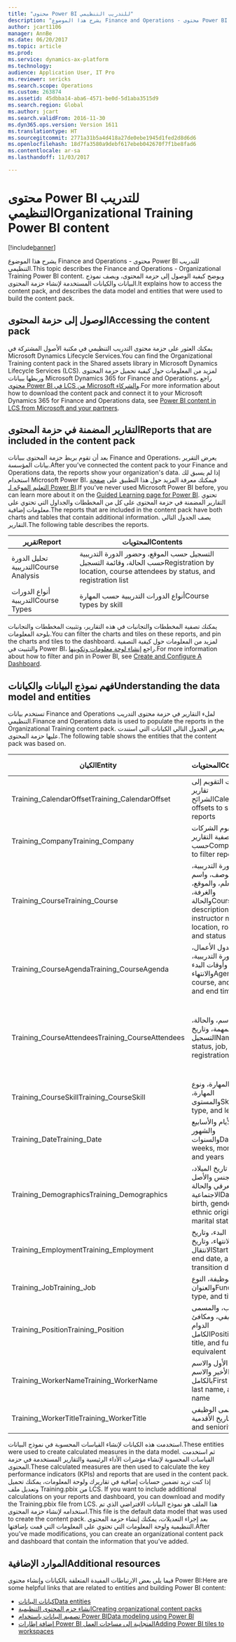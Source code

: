 ```yaml
---
title: "محتوى Power BI للتدريب التنظيمي"
description: "يشرح هذا الموضوع Finance and Operations - محتوى Power BI للتدريب التنظيمي. ويوضح كيفية الوصول إلى حزمة المحتوى، ويصف نموذج البيانات والكيانات المستخدمة لإنشاء حزمة المحتوى."
author: jcart1106
manager: AnnBe
ms.date: 06/20/2017
ms.topic: article
ms.prod: 
ms.service: dynamics-ax-platform
ms.technology: 
audience: Application User, IT Pro
ms.reviewer: sericks
ms.search.scope: Operations
ms.custom: 263874
ms.assetid: 45dbba14-aba6-4571-be0d-5d1aba3515d9
ms.search.region: Global
ms.author: jcart
ms.search.validFrom: 2016-11-30
ms.dyn365.ops.version: Version 1611
ms.translationtype: HT
ms.sourcegitcommit: 2771a31b5a4d418a27de0ebe1945d1fed2d8d6d6
ms.openlocfilehash: 18d7fa3580a9debf617ebeb042670f7f1be8fad6
ms.contentlocale: ar-sa
ms.lasthandoff: 11/03/2017

---
```


# <a name="organizational-training-power-bi-content"></a><span data-ttu-id="cacb1-104">محتوى Power BI للتدريب التنظيمي</span><span class="sxs-lookup"><span data-stu-id="cacb1-104">Organizational Training Power BI content</span></span>

[!include[banner](../includes/banner.md)]


<span data-ttu-id="cacb1-105">يشرح هذا الموضوع Finance and Operations - محتوى Power BI للتدريب التنظيمي.</span><span class="sxs-lookup"><span data-stu-id="cacb1-105">This topic describes the Finance and Operations - Organizational Training Power BI content.</span></span> <span data-ttu-id="cacb1-106">ويوضح كيفية الوصول إلى حزمة المحتوى، ويصف نموذج البيانات والكيانات المستخدمة لإنشاء حزمة المحتوى.</span><span class="sxs-lookup"><span data-stu-id="cacb1-106">It explains how to access the content pack, and describes the data model and entities that were used to build the content pack.</span></span>

<a name="accessing-the-content-pack"></a><span data-ttu-id="cacb1-107">الوصول إلى حزمة المحتوى</span><span class="sxs-lookup"><span data-stu-id="cacb1-107">Accessing the content pack</span></span>
--------------------------

<span data-ttu-id="cacb1-108">يمكنك العثور على حزمة محتوى التدريب التنظيمي في مكتبة الأصول المشتركة في Microsoft Dynamics Lifecycle Services.</span><span class="sxs-lookup"><span data-stu-id="cacb1-108">You can find the Organizational Training content pack in the Shared assets library in Microsoft Dynamics Lifecycle Services (LCS).</span></span> <span data-ttu-id="cacb1-109">لمزيد من المعلومات حول كيفية تحميل حزمة المحتوى وربطها ببيانات Microsoft Dynamics 365 for Finance and Operations، راجع [محتوى Power BI في LCS من Microsoft والشركاء](power-bi-content-microsoft-partners.md).</span><span class="sxs-lookup"><span data-stu-id="cacb1-109">For more information about how to download the content pack and connect it to your Microsoft Dynamics 365 for Finance and Operations data, see [Power BI content in LCS from Microsoft and your partners](power-bi-content-microsoft-partners.md).</span></span>

## <a name="reports-that-are-included-in-the-content-pack"></a><span data-ttu-id="cacb1-110">التقارير المضمنة في حزمة المحتوى</span><span class="sxs-lookup"><span data-stu-id="cacb1-110">Reports that are included in the content pack</span></span>
<span data-ttu-id="cacb1-111">بعد أن تقوم بربط حزمة المحتوى ببيانات Finance and Operations، يعرض التقرير بيانات المؤسسة.</span><span class="sxs-lookup"><span data-stu-id="cacb1-111">After you’ve connected the content pack to your Finance and Operations data, the reports show your organization's data.</span></span> <span data-ttu-id="cacb1-112">إذا لم يسبق لك استخدام Microsoft Power BI، فيمكنك معرفة المزيد حول هذا التطبيق على [صفحة التعليم الموجّه لـ Power BI](https://powerbi.microsoft.com/en-us/guided-learning/?WT.mc_id=PBIService_GetData).</span><span class="sxs-lookup"><span data-stu-id="cacb1-112">If you’ve never used Microsoft Power BI before, you can learn more about it on the [Guided Learning page for Power BI](https://powerbi.microsoft.com/en-us/guided-learning/?WT.mc_id=PBIService_GetData).</span></span> <span data-ttu-id="cacb1-113">تحتوي التقارير المضمنة في حزمة المحتوى على كل من المخططات والجداول التي تحتوي على معلومات إضافية.</span><span class="sxs-lookup"><span data-stu-id="cacb1-113">The reports that are included in the content pack have both charts and tables that contain additional information.</span></span> <span data-ttu-id="cacb1-114">يصف الجدول التالي التقارير.</span><span class="sxs-lookup"><span data-stu-id="cacb1-114">The following table describes the reports.</span></span>

| <span data-ttu-id="cacb1-115">تقرير</span><span class="sxs-lookup"><span data-stu-id="cacb1-115">Report</span></span>          | <span data-ttu-id="cacb1-116">المحتويات</span><span class="sxs-lookup"><span data-stu-id="cacb1-116">Contents</span></span>                                                                    |
|-----------------|-----------------------------------------------------------------------------|
| <span data-ttu-id="cacb1-117">تحليل الدورة التدريبية</span><span class="sxs-lookup"><span data-stu-id="cacb1-117">Course Analysis</span></span> | <span data-ttu-id="cacb1-118">التسجيل حسب الموقع، وحضور الدورة التدريبية حسب الحالة، وقائمة التسجيل</span><span class="sxs-lookup"><span data-stu-id="cacb1-118">Registration by location, course attendees by status, and registration list</span></span> |
| <span data-ttu-id="cacb1-119">أنواع الدورات التدريبية</span><span class="sxs-lookup"><span data-stu-id="cacb1-119">Course Types</span></span>    | <span data-ttu-id="cacb1-120">أنواع الدورات التدريبية حسب المهارة</span><span class="sxs-lookup"><span data-stu-id="cacb1-120">Course types by skill</span></span>                                                       |

<span data-ttu-id="cacb1-121">يمكنك تصفية المخططات والتجانبات في هذه التقارير، وتثبيت المخططات والتجانبات بلوحة المعلومات.</span><span class="sxs-lookup"><span data-stu-id="cacb1-121">You can filter the charts and tiles on these reports, and pin the charts and tiles to the dashboard.</span></span> <span data-ttu-id="cacb1-122">لمزيد من المعلومات حول كيفية التصفية والتثبيت في Power BI، راجع [إنشاء لوحة معلومات وتكوينها](https://powerbi.microsoft.com/en-us/guided-learning/powerbi-learning-4-2-create-configure-dashboards).</span><span class="sxs-lookup"><span data-stu-id="cacb1-122">For more information about how to filter and pin in Power BI, see [Create and Configure A Dashboard](https://powerbi.microsoft.com/en-us/guided-learning/powerbi-learning-4-2-create-configure-dashboards).</span></span>

## <a name="understanding-the-data-model-and-entities"></a><span data-ttu-id="cacb1-123">فهم نموذج البيانات والكيانات</span><span class="sxs-lookup"><span data-stu-id="cacb1-123">Understanding the data model and entities</span></span>
<span data-ttu-id="cacb1-124">تستخدم بيانات Finance and Operations لملء التقارير في حزمة محتوى التدريب التنظيمي.</span><span class="sxs-lookup"><span data-stu-id="cacb1-124">Finance and Operations data is used to populate the reports in the Organizational Training content pack.</span></span> <span data-ttu-id="cacb1-125">يعرض الجدول التالي الكيانات التي استندت عليها حزمة المحتوى.</span><span class="sxs-lookup"><span data-stu-id="cacb1-125">The following table shows the entities that the content pack was based on.</span></span>

| <span data-ttu-id="cacb1-126">الكيان</span><span class="sxs-lookup"><span data-stu-id="cacb1-126">Entity</span></span>                    | <span data-ttu-id="cacb1-127">المحتويات</span><span class="sxs-lookup"><span data-stu-id="cacb1-127">Contents</span></span>                                                         | <span data-ttu-id="cacb1-128">العلاقات مع الكيانات الأخرى</span><span class="sxs-lookup"><span data-stu-id="cacb1-128">Relationships with other entities</span></span>                                                                                                                                                                  |
|---------------------------|------------------------------------------------------------------|----------------------------------------------------------------------------------------------------------------------------------------------------------------------------------------------------|
| <span data-ttu-id="cacb1-129">Training\_CalendarOffset</span><span class="sxs-lookup"><span data-stu-id="cacb1-129">Training\_CalendarOffset</span></span>  | <span data-ttu-id="cacb1-130">مقاصات التقويم إلى تقارير الشرائح</span><span class="sxs-lookup"><span data-stu-id="cacb1-130">Calendar offsets to slice reports</span></span>                                | <span data-ttu-id="cacb1-131">Training\_CourseAgenda Training\_CourseAttendees</span><span class="sxs-lookup"><span data-stu-id="cacb1-131">Training\_CourseAgenda Training\_CourseAttendees</span></span>                                                                                                                                                   |
| <span data-ttu-id="cacb1-132">Training\_Company</span><span class="sxs-lookup"><span data-stu-id="cacb1-132">Training\_Company</span></span>         | <span data-ttu-id="cacb1-133">تقوم الشركات بتصفية التقارير حسب</span><span class="sxs-lookup"><span data-stu-id="cacb1-133">Companies to filter reports by</span></span>                                   | <span data-ttu-id="cacb1-134">Training\_CourseAgenda Training\_CourseAttendees</span><span class="sxs-lookup"><span data-stu-id="cacb1-134">Training\_CourseAgenda Training\_CourseAttendees</span></span>                                                                                                                                                   |
| <span data-ttu-id="cacb1-135">Training\_Course</span><span class="sxs-lookup"><span data-stu-id="cacb1-135">Training\_Course</span></span>          | <span data-ttu-id="cacb1-136">الدورة التدريبية، والوصف، واسم المعلم، والموقع، والغرفة، والحالة</span><span class="sxs-lookup"><span data-stu-id="cacb1-136">Course, description, instructor name, location, room, and status</span></span> | <span data-ttu-id="cacb1-137">Training\_CourseAgenda Training\_CourseAttendees Training\_CourseSkill</span><span class="sxs-lookup"><span data-stu-id="cacb1-137">Training\_CourseAgenda Training\_CourseAttendees Training\_CourseSkill</span></span>                                                                                                                             |
| <span data-ttu-id="cacb1-138">Training\_CourseAgenda</span><span class="sxs-lookup"><span data-stu-id="cacb1-138">Training\_CourseAgenda</span></span>    | <span data-ttu-id="cacb1-139">جدول الأعمال، والدورة التدريبية، وأوقات البدء والانتهاء</span><span class="sxs-lookup"><span data-stu-id="cacb1-139">Agenda, course, and start and end times</span></span>                          | <span data-ttu-id="cacb1-140">Training\_Company Training\_CalendarOffset Training\_Date Training\_Course</span><span class="sxs-lookup"><span data-stu-id="cacb1-140">Training\_Company Training\_CalendarOffset Training\_Date Training\_Course</span></span>                                                                                                                         |
| <span data-ttu-id="cacb1-141">Training\_CourseAttendees</span><span class="sxs-lookup"><span data-stu-id="cacb1-141">Training\_CourseAttendees</span></span> | <span data-ttu-id="cacb1-142">الاسم، والحالة، والمهمة، وتاريخ التسجيل</span><span class="sxs-lookup"><span data-stu-id="cacb1-142">Name, status, job, and registration date</span></span>                         | <span data-ttu-id="cacb1-143">Training\_Company Training\_CalendarOffset Training\_Date Training\_Demographics Training\_Employment Training\_Course Training\_WorkerName Training\_WorkerTitle Training\_Job Training\_Position</span><span class="sxs-lookup"><span data-stu-id="cacb1-143">Training\_Company Training\_CalendarOffset Training\_Date Training\_Demographics Training\_Employment Training\_Course Training\_WorkerName Training\_WorkerTitle Training\_Job Training\_Position</span></span> |
| <span data-ttu-id="cacb1-144">Training\_CourseSkill</span><span class="sxs-lookup"><span data-stu-id="cacb1-144">Training\_CourseSkill</span></span>     | <span data-ttu-id="cacb1-145">المهارة، ونوع المهارة، والمستوى</span><span class="sxs-lookup"><span data-stu-id="cacb1-145">Skill, skill type, and level</span></span>                                     | <span data-ttu-id="cacb1-146">Training\_Course</span><span class="sxs-lookup"><span data-stu-id="cacb1-146">Training\_Course</span></span>                                                                                                                                                                                   |
| <span data-ttu-id="cacb1-147">Training\_Date</span><span class="sxs-lookup"><span data-stu-id="cacb1-147">Training\_Date</span></span>            | <span data-ttu-id="cacb1-148">الأيام والأسابيع والشهور والسنوات</span><span class="sxs-lookup"><span data-stu-id="cacb1-148">Days, weeks, months, and years</span></span>                                   | <span data-ttu-id="cacb1-149">Training\_CourseAgenda Training\_CourseAttendees</span><span class="sxs-lookup"><span data-stu-id="cacb1-149">Training\_CourseAgenda Training\_CourseAttendees</span></span>                                                                                                                                                   |
| <span data-ttu-id="cacb1-150">Training\_Demographics</span><span class="sxs-lookup"><span data-stu-id="cacb1-150">Training\_Demographics</span></span>    | <span data-ttu-id="cacb1-151">تاريخ الميلاد، والجنس والأصل العرقي والحالة الاجتماعية</span><span class="sxs-lookup"><span data-stu-id="cacb1-151">Date of birth, gender, ethnic origin, and marital status</span></span>         | <span data-ttu-id="cacb1-152">Training\_CourseAgenda Training\_CourseAttendees</span><span class="sxs-lookup"><span data-stu-id="cacb1-152">Training\_CourseAgenda Training\_CourseAttendees</span></span>                                                                                                                                                   |
| <span data-ttu-id="cacb1-153">Training\_Employment</span><span class="sxs-lookup"><span data-stu-id="cacb1-153">Training\_Employment</span></span>      | <span data-ttu-id="cacb1-154">تاريخ البدء، وتاريخ الانتهاء، وتاريخ الانتقال</span><span class="sxs-lookup"><span data-stu-id="cacb1-154">Start date, end date, and transition date</span></span>                        | <span data-ttu-id="cacb1-155">Training\_CourseAgenda Training\_CourseAttendees</span><span class="sxs-lookup"><span data-stu-id="cacb1-155">Training\_CourseAgenda Training\_CourseAttendees</span></span>                                                                                                                                                   |
| <span data-ttu-id="cacb1-156">Training\_Job</span><span class="sxs-lookup"><span data-stu-id="cacb1-156">Training\_Job</span></span>             | <span data-ttu-id="cacb1-157">الوظيفة، النوع والعنوان</span><span class="sxs-lookup"><span data-stu-id="cacb1-157">Function, type, and title</span></span>                                        | <span data-ttu-id="cacb1-158">Training\_CourseAgenda Training\_CourseAttendees</span><span class="sxs-lookup"><span data-stu-id="cacb1-158">Training\_CourseAgenda Training\_CourseAttendees</span></span>                                                                                                                                                   |
| <span data-ttu-id="cacb1-159">Training\_Position</span><span class="sxs-lookup"><span data-stu-id="cacb1-159">Training\_Position</span></span>        | <span data-ttu-id="cacb1-160">المنصب، والمسمى الوظيفي، ومكافئ الدوام الكامل‬</span><span class="sxs-lookup"><span data-stu-id="cacb1-160">Position, title, and full-time equivalent (FTE)</span></span>                  | <span data-ttu-id="cacb1-161">Training\_CourseAgenda Training\_CourseAttendees</span><span class="sxs-lookup"><span data-stu-id="cacb1-161">Training\_CourseAgenda Training\_CourseAttendees</span></span>                                                                                                                                                   |
| <span data-ttu-id="cacb1-162">Training\_WorkerName</span><span class="sxs-lookup"><span data-stu-id="cacb1-162">Training\_WorkerName</span></span>      | <span data-ttu-id="cacb1-163">الاسم الأول والاسم الأخير والاسم بالكامل</span><span class="sxs-lookup"><span data-stu-id="cacb1-163">First name, last name, and full name</span></span>                             | <span data-ttu-id="cacb1-164">Training\_CourseAttendees</span><span class="sxs-lookup"><span data-stu-id="cacb1-164">Training\_CourseAttendees</span></span>                                                                                                                                                                          |
| <span data-ttu-id="cacb1-165">Training\_WorkerTitle</span><span class="sxs-lookup"><span data-stu-id="cacb1-165">Training\_WorkerTitle</span></span>     | <span data-ttu-id="cacb1-166">المسمى الوظيفي وتاريخ الأقدمية</span><span class="sxs-lookup"><span data-stu-id="cacb1-166">Title and seniority date</span></span>                                         | <span data-ttu-id="cacb1-167">Training\_CourseAttendees</span><span class="sxs-lookup"><span data-stu-id="cacb1-167">Training\_CourseAttendees</span></span>                                                                                                                                                                          |

<span data-ttu-id="cacb1-168">استخدمت هذه الكيانات لإنشاء القياسات المحسوبة في نموذج البيانات.</span><span class="sxs-lookup"><span data-stu-id="cacb1-168">These entities were used to create calculated measures in the data model.</span></span> <span data-ttu-id="cacb1-169">ثم استخدمت القياسات المحسوبة لإنشاء مؤشرات الأداء الرئيسية والتقارير المستخدمة في حزمة المحتوى.</span><span class="sxs-lookup"><span data-stu-id="cacb1-169">These calculated measures are then used to calculate the key performance indicators (KPIs) and reports that are used in the content pack.</span></span> <span data-ttu-id="cacb1-170">إذا كنت تريد تضمين حسابات إضافية في تقاريرك ولوحة المعلومات، يمكنك تحميل وتعديل ملف Training.pbix من LCS. </span><span class="sxs-lookup"><span data-stu-id="cacb1-170">If you want to include additional calculations on your reports and dashboard, you can download and modify the Training.pbix file from LCS.</span></span> <span data-ttu-id="cacb1-171">هذا الملف هو نموذج البيانات الافتراضي الذي تم استخدامه لإنشاء حزمة المحتوى.</span><span class="sxs-lookup"><span data-stu-id="cacb1-171">This file is the default data model that was used to create the content pack.</span></span> <span data-ttu-id="cacb1-172">بعد إجراء التعديلات، يمكنك إنشاء حزمة المحتوى التنظيمية ولوحة المعلومات التي تحتوي على المعلومات التي قمت بإضافتها.</span><span class="sxs-lookup"><span data-stu-id="cacb1-172">After you've made modifications, you can create an organizational content pack and dashboard that contain the information that you’ve added.</span></span>

## <a name="additional-resources"></a><span data-ttu-id="cacb1-173">الموارد الإضافية</span><span class="sxs-lookup"><span data-stu-id="cacb1-173">Additional resources</span></span>
<span data-ttu-id="cacb1-174">فيما يلي بعض الارتباطات المفيدة المتعلقة بالكيانات وإنشاء محتوى Power BI:</span><span class="sxs-lookup"><span data-stu-id="cacb1-174">Here are some helpful links that are related to entities and building Power BI content:</span></span>

-   [<span data-ttu-id="cacb1-175">كيانات البيانات</span><span class="sxs-lookup"><span data-stu-id="cacb1-175">Data entities</span></span>](https://blogs.msdn.microsoft.com/dynamicsaxbi/2016/06/09/power-bi-integration-with-entity-store-in-dynamics-ax-7-may-update/)
-   [<span data-ttu-id="cacb1-176">إنشاء حزم المحتوى التنظيمية</span><span class="sxs-lookup"><span data-stu-id="cacb1-176">Creating organizational content packs</span></span>](https://powerbi.microsoft.com/en-us/documentation/powerbi-service-organizational-content-packs-introduction/)
-   [<span data-ttu-id="cacb1-177">تصميم البيانات باستخدام Power BI</span><span class="sxs-lookup"><span data-stu-id="cacb1-177">Data modeling using Power BI</span></span>](https://powerbi.microsoft.com/en-us/guided-learning/powerbi-learning-2-1-intro-modeling-data)
-   [<span data-ttu-id="cacb1-178">إضافة إطارات Power BI المتجانبة إلى مساحات العمل</span><span class="sxs-lookup"><span data-stu-id="cacb1-178">Adding Power BI tiles to workspaces</span></span>](https://blogs.msdn.microsoft.com/dynamicsaxbi/2016/07/06/pinning-power-bi-reports-to-dynamics-ax-client/)





